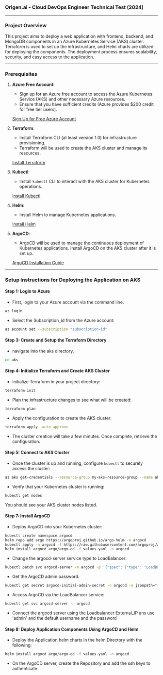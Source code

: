 ### Origen.ai - Cloud DevOps Engineer Technical Test (2024)

---

### **Project Overview**
This project aims to deploy a web application with frontend, backend, and MongoDB components in an Azure Kubernetes Service (AKS) cluster. Terraform is used to set up the infrastructure, and Helm charts are utilized for deploying the components. The deployment process ensures scalability, security, and easy access to the application.

---

### **Prerequisites**

1. **Azure Free Account**: 
   - Sign up for an Azure free account to access the Azure Kubernetes Service (AKS) and other necessary Azure resources.
   - Ensure that you have sufficient credits (Azure provides $200 credit for free tier users).
   
   [Sign Up for Free Azure Account](https://azure.microsoft.com/free/)

2. **Terraform**:
   - Install Terraform CLI (at least version 1.0) for infrastructure provisioning.
   - Terraform will be used to create the AKS cluster and manage its resources.

   [Install Terraform](https://learn.hashicorp.com/tutorials/terraform/install-cli)

3. **Kubectl**:
   - Install `kubectl` CLI to interact with the AKS cluster for Kubernetes operations.

   [Install Kubectl](https://kubernetes.io/docs/tasks/tools/install-kubectl/)

4. **Helm**:
   - Install Helm to manage Kubernetes applications.

   [Install Helm](https://helm.sh/docs/intro/install/)

5. **ArgoCD**:
   - ArgoCD will be used to manage the continuous deployment of Kubernetes applications. Install ArgoCD on the AKS cluster after it is set up.

   [ArgoCD Installation Guide](https://argo-cd.readthedocs.io/en/stable/getting_started/)

---

### Setup Instructions for Deploying the Application on AKS

#### **Step 1: Login to Azure**
- First, login to your Azure account via the command line.

```sh
az login
```

- Select the Subscription_id from the Azure account:

```sh
az account set --subscription "subscription-id"
```

#### **Step 3: Create and Setup the Terraform Directory**
- navigate into the aks directory.

```sh
cd aks
```

#### **Step 4: Initialize Terraform and Create AKS Cluster**
- Initialize Terraform in your project directory:

```sh
terraform init
```

- Plan the infrastructure changes to see what will be created:

```sh
terraform plan
```

- Apply the configuration to create the AKS cluster:

```sh
terraform apply -auto-approve
```

- The cluster creation will take a few minutes. Once complete, retrieve the configuration.

#### **Step 5: Connect to AKS Cluster**
- Once the cluster is up and running, configure `kubectl` to securely access the cluster:

```sh
az aks get-credentials --resource-group my-aks-resource-group --name aks-cluster
```

- Verify that your Kubernetes cluster is running:

```sh
kubectl get nodes
```

You should see your AKS cluster nodes listed.


#### **Step 7: Install ArgoCD**
- Deploy ArgoCD into your Kubernetes cluster:

```sh
kubectl create namespace argocd
helm repo add argo https://argoproj.github.io/argo-helm -n argocd
kubectl apply -n argocd -f https://raw.githubusercontent.com/argoproj/argo-cd/stable/manifests/install.yaml
helm install argocd argo/argo-cd -f values.yaml -n argocd
```
- Change the argocd-server service type to LoadBalancer:

```sh
kubectl patch svc argocd-server -n argocd -p '{"spec": {"type": "LoadBalancer"}}'
```
- Get the ArgoCD admin password:

```sh
kubectl get secret argocd-initial-admin-secret -n argocd -o jsonpath="{.data.password}" | base64 --decode
```
- Access ArgoCD via the LoadBalancer service:

```sh
kubectl get svc argocd-server -n argocd
```
- Connect the argocd server using the Loadbalancer External_IP ans use 'admin' and the default username and the password

#### **Step 8: Deploy Application Components Using ArgoCD and Helm**

- Deploy the Application helm charts in the helm Directory with the following:
```sh
helm install argocd argo/argo-cd -f values.yaml -n argocd
```
- On the ArgoCD server, create the Repository and add the ssh keys to authenticate